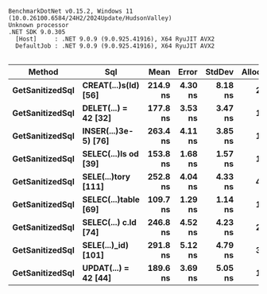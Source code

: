 ```

BenchmarkDotNet v0.15.2, Windows 11 (10.0.26100.6584/24H2/2024Update/HudsonValley)
Unknown processor
.NET SDK 9.0.305
  [Host]     : .NET 9.0.9 (9.0.925.41916), X64 RyuJIT AVX2
  DefaultJob : .NET 9.0.9 (9.0.925.41916), X64 RyuJIT AVX2


```
| Method          | Sql                  | Mean     | Error   | StdDev  | Allocated |
|---------------- |--------------------- |---------:|--------:|--------:|----------:|
| **GetSanitizedSql** | **CREAT(...)s(Id) [56]** | **214.9 ns** | **4.30 ns** | **8.18 ns** |     **248 B** |
| **GetSanitizedSql** | **DELET(...) = 42 [32]** | **177.8 ns** | **3.53 ns** | **3.47 ns** |     **128 B** |
| **GetSanitizedSql** | **INSER(...)3e-5) [76]** | **263.4 ns** | **4.11 ns** | **3.85 ns** |     **192 B** |
| **GetSanitizedSql** | **SELEC(...)ls od [39]** | **153.8 ns** | **1.68 ns** | **1.57 ns** |     **184 B** |
| **GetSanitizedSql** | **SELE(...)tory [111]**  | **252.8 ns** | **4.04 ns** | **4.33 ns** |     **424 B** |
| **GetSanitizedSql** | **SELEC(...)table [69]** | **109.7 ns** | **1.29 ns** | **1.14 ns** |     **128 B** |
| **GetSanitizedSql** | **SELEC(...) c.Id [74]** | **246.8 ns** | **4.52 ns** | **4.23 ns** |     **264 B** |
| **GetSanitizedSql** | **SELE(...)_id) [101]**  | **291.8 ns** | **5.12 ns** | **4.79 ns** |     **312 B** |
| **GetSanitizedSql** | **UPDAT(...) = 42 [44]** | **189.6 ns** | **3.69 ns** | **5.05 ns** |     **144 B** |
